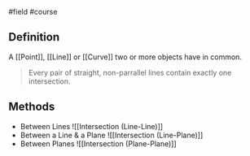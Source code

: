 #field
#course 
## Definition
A [[Point]], [[Line]] or [[Curve]] two or more objects have in common.
> Every pair of straight, non-parrallel lines contain exactly one intersection.

## Methods
- Between Lines 
![[Intersection (Line-Line)]]
- Between a Line & a Plane 
![[Intersection (Line-Plane)]]
-  Between Planes
![[Intersection (Plane-Plane)]]